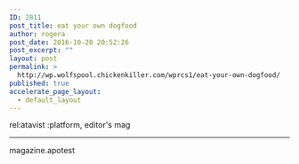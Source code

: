 ```yaml
---
ID: 2811
post_title: eat your own dogfood
author: rogera
post_date: 2016-10-20 20:52:26
post_excerpt: ""
layout: post
permalink: >
  http://wp.wolfspool.chickenkiller.com/wprcs1/eat-your-own-dogfood/
published: true
accelerate_page_layout:
  - default_layout
---
```

rel:atavist :platform, editor's mag

<hr />

magazine.apotest

&nbsp;
